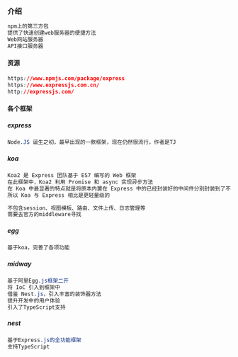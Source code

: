 ### 介绍

```css
npm上的第三方包
提供了快速创建web服务器的便捷方法
Web网站服务器
API接口服务器
```

#### 资源

```css
https://www.npmjs.com/package/express
https://www.expressjs.com.cn/
http://expressjs.com/
```

#### 各个框架

##### express

```css
Node.JS 诞生之初，最早出现的一款框架，现在仍然很流行，作者是TJ
```

##### koa

```css
Koa2 是 Express 团队基于 ES7 编写的 Web 框架
在此框架中，Koa2 利用 Promise 和 async 实现异步方法
在 Koa 中最显著的特点就是将原本内置在 Express 中的已经封装好的中间件分别封装到了不同的模块中
所以 Koa 与 Express 相比是更轻量级的
```

```css
不包含session、视图模板、路由、文件上传、日志管理等
需要去官方的middleware寻找
```

##### egg

```css
基于koa，完善了各项功能
```

##### midway

```css
基于阿里Egg.js框架二开
将 IoC 引入到框架中
借鉴 Nest.js，引入丰富的装饰器方法
提升开发中的用户体验
引入了TypeScript支持
```

##### nest

```css
基于Express.js的全功能框架
支持TypeScript
```

